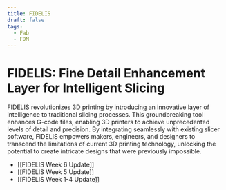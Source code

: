 ```yaml
---
title: FIDELIS
draft: false
tags:
  - Fab
  - FDM
---
```

# FIDELIS: Fine Detail Enhancement Layer for Intelligent Slicing
FIDELIS revolutionizes 3D printing by introducing an innovative layer of intelligence to traditional slicing processes. This groundbreaking tool enhances G-code files, enabling 3D printers to achieve unprecedented levels of detail and precision. By integrating seamlessly with existing slicer software, FIDELIS empowers makers, engineers, and designers to transcend the limitations of current 3D printing technology, unlocking the potential to create intricate designs that were previously impossible.

- [[FIDELIS Week 6 Update]]
- [[FIDELIS Week 5 Update]]
- [[FIDELIS Week 1-4 Update]] 